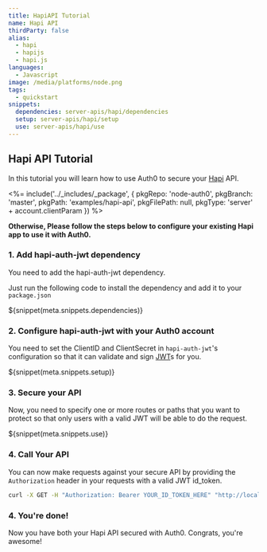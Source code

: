 ```yaml
---
title: HapiAPI Tutorial
name: Hapi API
thirdParty: false
alias:
  - hapi
  - hapijs
  - hapi.js
languages:
  - Javascript
image: /media/platforms/node.png
tags:
  - quickstart
snippets:
  dependencies: server-apis/hapi/dependencies
  setup: server-apis/hapi/setup
  use: server-apis/hapi/use
---
```


## Hapi API Tutorial
In this tutorial you will learn how to use Auth0 to secure your [Hapi](http://hapijs.com/) API.

<%= include('../_includes/_package', {
  pkgRepo: 'node-auth0',
  pkgBranch: 'master',
  pkgPath: 'examples/hapi-api',
  pkgFilePath: null,
  pkgType: 'server' + account.clientParam
}) %>

**Otherwise, Please follow the steps below to configure your existing Hapi app to use it with Auth0.**

### 1. Add hapi-auth-jwt dependency

You need to add the hapi-auth-jwt dependency.

Just run the following code to install the dependency and add it to your `package.json`

${snippet(meta.snippets.dependencies)}

### 2. Configure hapi-auth-jwt with your Auth0 account

You need to set the ClientID and ClientSecret in `hapi-auth-jwt`'s configuration so that it can validate and sign [JWT](/jwt)s for you.

${snippet(meta.snippets.setup)}

### 3. Secure your API

Now, you need to specify one or more routes or paths that you want to protect so that only users with a valid JWT will be able to do the request.

${snippet(meta.snippets.use)}

### 4. Call Your API

You can now make requests against your secure API by providing the `Authorization` header in your requests with a valid JWT id_token.

```bash
curl -X GET -H "Authorization: Bearer YOUR_ID_TOKEN_HERE" "http://localhost:8000/path_to_your_api"
```

### 4. You're done!

Now you have both your Hapi API secured with Auth0. Congrats, you're awesome!
